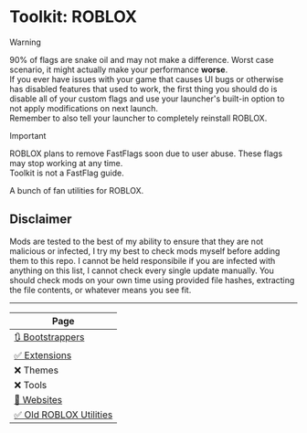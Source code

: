 # Toolkit: ROBLOX
> [!WARNING]
> 90% of flags are snake oil and may not make a difference. Worst case scenario, it might actually make your performance **worse**.  
> If you ever have issues with your game that causes UI bugs or otherwise has disabled features that used to work, the first thing you should do is disable all of your custom flags and use your launcher's built-in option to not apply modifications on next launch.  
> Remember to also tell your launcher to completely reinstall ROBLOX.  

> [!IMPORTANT]
> ROBLOX plans to remove FastFlags soon due to user abuse. These flags may stop working at any time.  
> Toolkit is not a FastFlag guide.

A bunch of fan utilities for ROBLOX.  

## Disclaimer
Mods are tested to the best of my ability to ensure that they are not malicious or infected, I try my best to check mods myself before adding them to this repo. I cannot be held responsibile if you are infected with anything on this list, I cannot check every single update manually. You should check mods on your own time using provided file hashes, extracting the file contents, or whatever means you see fit.  

***

| Page |
| --- |
| [🔃 Bootstrappers](resources/bootstrappers.md) |
| [✅ Extensions](resources/extensions.md) |
| ❌ Themes |
| ❌ Tools |
| [🚧 Websites](resources/sites.md) |
| [✅ Old ROBLOX Utilities](resources/old.md) |
